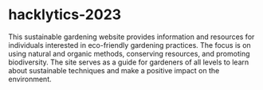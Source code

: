 # hacklytics-2023
This sustainable gardening website provides information and resources for individuals interested in eco-friendly gardening practices. The focus is on using natural and organic methods, conserving resources, and promoting biodiversity. The site serves as a guide for gardeners of all levels to learn about sustainable techniques and make a positive impact on the environment.
